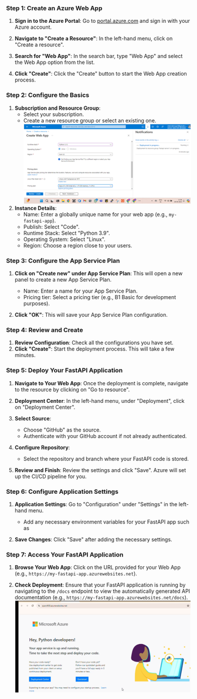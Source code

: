 

### Step 1: Create an Azure Web App

1. **Sign in to the Azure Portal**: Go to [portal.azure.com](https://portal.azure.com) and sign in with your Azure account.

2. **Navigate to "Create a Resource"**: In the left-hand menu, click on "Create a resource".

3. **Search for "Web App"**: In the search bar, type "Web App" and select the Web App option from the list.

4. **Click "Create"**: Click the "Create" button to start the Web App creation process.

### Step 2: Configure the Basics

1. **Subscription and Resource Group**:
   - Select your subscription.
   - Create a new resource group or select an existing one.
![webapp interface](https://github.com/smitwaman/fastapi-server/blob/main/PNG/Screenshot%202024-06-28%20143857.png)
2. **Instance Details**:
   - Name: Enter a globally unique name for your web app (e.g., `my-fastapi-app`).
   - Publish: Select "Code".
   - Runtime Stack: Select "Python 3.9".
   - Operating System: Select "Linux".
   - Region: Choose a region close to your users.

### Step 3: Configure the App Service Plan

1. **Click on "Create new" under App Service Plan**: This will open a new panel to create a new App Service Plan.
   - Name: Enter a name for your App Service Plan.
   - Pricing tier: Select a pricing tier (e.g., B1 Basic for development purposes).

2. **Click "OK"**: This will save your App Service Plan configuration.

### Step 4: Review and Create

1. **Review Configuration**: Check all the configurations you have set.
2. **Click "Create"**: Start the deployment process. This will take a few minutes.

### Step 5: Deploy Your FastAPI Application

1. **Navigate to Your Web App**: Once the deployment is complete, navigate to the resource by clicking on "Go to resource".

2. **Deployment Center**: In the left-hand menu, under "Deployment", click on "Deployment Center".

3. **Select Source**:
   - Choose "GitHub" as the source.
   - Authenticate with your GitHub account if not already authenticated.

4. **Configure Repository**:
   - Select the repository and branch where your FastAPI code is stored.

5. **Review and Finish**: Review the settings and click "Save". Azure will set up the CI/CD pipeline for you.

### Step 6: Configure Application Settings

1. **Application Settings**: Go to "Configuration" under "Settings" in the left-hand menu.
   - Add any necessary environment variables for your FastAPI app such as 

2. **Save Changes**: Click "Save" after adding the necessary settings.

### Step 7: Access Your FastAPI Application

1. **Browse Your Web App**: Click on the URL provided for your Web App (e.g., `https://my-fastapi-app.azurewebsites.net`).

2. **Check Deployment**: Ensure that your FastAPI application is running by navigating to the `/docs` endpoint to view the automatically generated API documentation (e.g., `https://my-fastapi-app.azurewebsites.net/docs`).
   ![webapp](https://github.com/smitwaman/fastapi-server/blob/main/PNG/Screenshot%202024-06-28%20165701.png)

